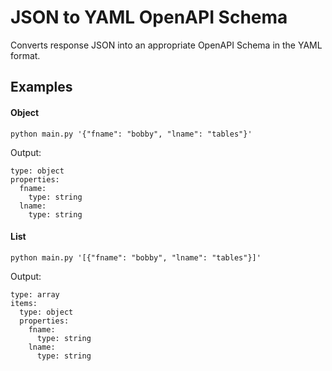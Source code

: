 # JSON to YAML OpenAPI Schema

Converts response JSON into an appropriate OpenAPI Schema in the YAML format.

## Examples

#### Object

```
python main.py '{"fname": "bobby", "lname": "tables"}'
```

Output:

```
type: object
properties:
  fname:
    type: string
  lname:
    type: string
```


#### List

```
python main.py '[{"fname": "bobby", "lname": "tables"}]'
```


Output:

```
type: array
items:
  type: object
  properties:
    fname:
      type: string
    lname:
      type: string
```

